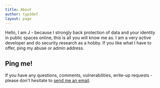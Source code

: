 ```yaml
---
title: About
author: typ3def
layout: page
---
```


Hello, I am J - because I strongly back protection of data and your identity in public spaces online, this is all you will know me as. I am a very active developer and do security research as a hobby. If you like what I have to offer, ping my abuse or admin address.

## Ping me!

If you have any questions, comments, vulnerabilities, write-up requests - please don't hesitate to [send me an email](mailto:admin@optimistic.ninja). 

